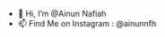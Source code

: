 - 👋 Hi, I’m @Ainun Nafiah
- 📫 Find Me on Instagram : @ainunnfh

<!---
Ainunnfh/Ainunnfh is a ✨ special ✨ repository because its `README.md` (this file) appears on your GitHub profile.
You can click the Preview link to take a look at your changes.
--->
